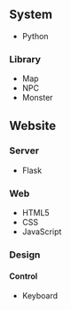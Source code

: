 ## System
 * Python
 
### Library
 * Map
 * NPC
 * Monster

## Website

### Server
 * Flask
 
### Web
 * HTML5
 * CSS
 * JavaScript
 
### Design

#### Control
 * Keyboard